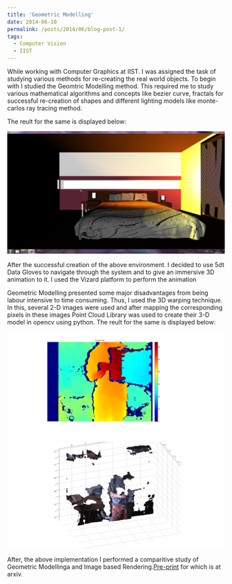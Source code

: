 ```yaml
---
title: 'Geometric Modelling'
date: 2014-06-10
permalink: /posts/2014/06/blog-post-1/
tags:
  - Computer Vision
  - IIST
---
```


While working with Computer Graphics at IIST. I was assigned the task of studying various methods for re-creating the real world objects. To begin with I studied the Geomtric Modelling method. This required me to study various mathematical algorithms and concepts like bezier curve, fractals for successful re-creation of shapes and different lighting models like monte-carlos ray tracing method.

The reult for the same is displayed below:

![Image created using geometric modeling](/images/model2.jpg)


After the successful creation of the above environment. I decided to use 5dt Data Gloves to navigate through the system and to give an immersive 3D animation to it. I used the Vizard platform to perform the animation

Geometric Modelling presented some major disadvantages from being labour intensive to time consuming. Thus, I used the 3D warping technique. In this, several 2-D images were used and after mapping the corresponding pixels in these images Point Cloud Library was used to create their 3-D model in opencv using python. The reult for the same is displayed below:

![Image Based Rendering 3d Warping technique](/images/disp.jpg)
![Image Based Rendering 3d Warping technique](/images/cloud1.jpg)


After, the above implementation I performed a comparitive study of Geometric Modellinga and Image based Rendering.<a href="http://arxiv.org/abs/1409.5024">Pre-print</a> for which is at arxiv. 






<!-- Headings are cool
======

You can have many headings
======

Aren't headings cool?
------ -->